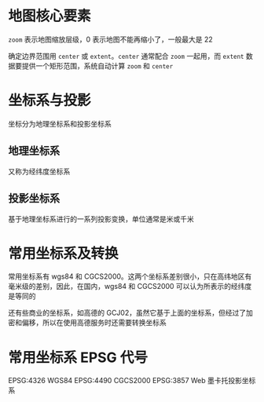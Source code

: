# 地图核心要素

`zoom` 表示地图缩放层级，0 表示地图不能再缩小了，一般最大是 22

确定边界范围用 `center` 或 `extent`。`center` 通常配合 `zoom` 一起用，而 `extent` 数据要提供一个矩形范围，系统自动计算 `zoom` 和 `center`

# 坐标系与投影

坐标分为地理坐标系和投影坐标系

## 地理坐标系

又称为经纬度坐标系

## 投影坐标系

基于地理坐标系进行的一系列投影变换，单位通常是米或千米

# 常用坐标系及转换

常用坐标系有 wgs84 和 CGCS2000。这两个坐标系差别很小，只在高纬地区有毫米级的差别，因此，在国内，wgs84 和 CGCS2000 可以认为所表示的经纬度是等同的

还有些商业的坐标系，如高德的 GCJ02，虽然它基于上面的坐标系，但经过了加密和偏移，所以在使用高德服务时还需要转换坐标系

# 常用坐标系 EPSG 代号

EPSG:4326 WGS84
EPSG:4490 CGCS2000
EPSG:3857 Web 墨卡托投影坐标系
